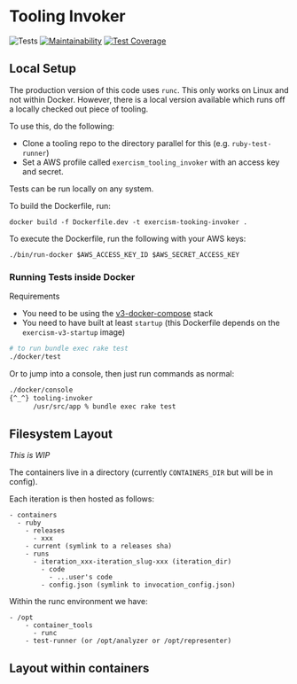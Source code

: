 # Tooling Invoker
![Tests](https://github.com/exercism/tooling-invoker/workflows/Tests/badge.svg)
[![Maintainability](https://api.codeclimate.com/v1/badges/c203fecce87e38343289/maintainability)](https://codeclimate.com/github/exercism/tooling-invoker/maintainability)
[![Test Coverage](https://api.codeclimate.com/v1/badges/c203fecce87e38343289/test_coverage)](https://codeclimate.com/github/exercism/tooling-invoker/test_coverage)

## Local Setup

The production version of this code uses `runc`.
This only works on Linux and not within Docker.
However, there is a local version available which runs off a locally checked out piece of tooling.

To use this, do the following:
- Clone a tooling repo to the directory parallel for this (e.g. `ruby-test-runner`)
- Set a AWS profile called `exercism_tooling_invoker` with an access key and secret.

Tests can be run locally on any system.

To build the Dockerfile, run:
```
docker build -f Dockerfile.dev -t exercism-tooking-invoker .
```

To execute the Dockerfile, run the following with your AWS keys:
```
./bin/run-docker $AWS_ACCESS_KEY_ID $AWS_SECRET_ACCESS_KEY
```

### Running Tests inside Docker

Requirements

- You need to be using the [v3-docker-compose](https://github.com/exercism/v3-docker-compose/) stack
- You need to have built at least `startup` (this Dockerfile depends on the `exercism-v3-startup` image)

```bash
# to run bundle exec rake test
./docker/test
```

Or to jump into a console, then just run commands as normal:

```bash
./docker/console
{^_^} tooling-invoker
      /usr/src/app % bundle exec rake test
```

## Filesystem Layout

_This is WIP_

The containers live in a directory (currently `CONTAINERS_DIR` but will be in config).

Each iteration is then hosted as follows:

```
- containers
  - ruby
    - releases
      - xxx
    - current (symlink to a releases sha)
    - runs
      - iteration_xxx-iteration_slug-xxx (iteration_dir)
        - code
          - ...user's code
        - config.json (symlink to invocation_config.json)
```

Within the runc environment we have:
```
- /opt
    - container_tools
      - runc
    - test-runner (or /opt/analyzer or /opt/representer)

```

## Layout within containers

